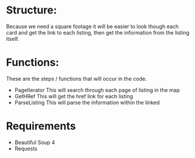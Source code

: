 # Structure:
Because we need a square footage it will be easier to look though each card and get the link to each listing, then get the information from the listing itself.


# Functions:
These are the steps / functions that will occur in the code.
- PageIterator
    This will search through each page of listing in the map
- GetHRef
    This will get the href link for each listing
- ParseListing
    This will parse the information within the linked 


# Requirements
- Beautiful Soup 4
- Requests